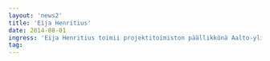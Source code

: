 ```yaml
---
layout: 'news2'
title: 'Eija Henritius'
date: 2014-08-01
ingress: 'Eija Henritius toimii projektitoimiston päällikkönä Aalto-yliopiston tietotekniikkapalveluissa.'
tag: 
---
```

